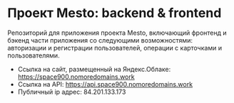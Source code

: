 # Проект Mesto: backend & frontend

Репозиторий для приложения проекта Mesto, включающий фронтенд и бэкенд части приложения со следующими возможностями: авторизации и регистрации пользователей, операции с карточками и пользователями. 

* Ссылка на сайт, размещенный на Яндекс.Облаке: https://space900.nomoredomains.work
* Ссылка на API: https://api.space900.nomoredomains.work
* Публичный ip адрес: 84.201.133.173
